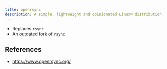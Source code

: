 ```yaml
---
title: openrsync
description: A simple, lightweight and opinionated Linux® distribution based on musl libc and toybox
---
```


- Replaces `rsync`
- An outdated fork of `rsync`

## References
- https://www.openrsync.org/
